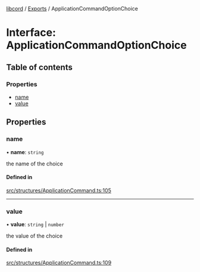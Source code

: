 [libcord](../README.md) / [Exports](../modules.md) / ApplicationCommandOptionChoice

# Interface: ApplicationCommandOptionChoice

## Table of contents

### Properties

- [name](ApplicationCommandOptionChoice.md#name)
- [value](ApplicationCommandOptionChoice.md#value)

## Properties

### name

• **name**: `string`

the name of the choice

#### Defined in

[src/structures/ApplicationCommand.ts:105](https://github.com/Libcord/libcord/blob/f2b4cca/src/structures/ApplicationCommand.ts#L105)

___

### value

• **value**: `string` \| `number`

the value of the choice

#### Defined in

[src/structures/ApplicationCommand.ts:109](https://github.com/Libcord/libcord/blob/f2b4cca/src/structures/ApplicationCommand.ts#L109)
